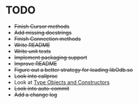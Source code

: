 # TODO
* ~~Finish Cursor methods~~
* ~~Add missing docstrings~~
* ~~Finish Connection methods~~
* ~~Write README~~
* ~~Write unit tests~~
* ~~Implement packaging support~~
* ~~Improve README~~
* ~~Figure out a better strategy for loading libOdb.so~~
* ~~Look into callproc~~
* Look at [Type Objects and Constructors](https://www.python.org/dev/peps/pep-0249/#type-objects-and-constructors)
* ~~Look into auto-commit~~
* ~~Add a change log~~
